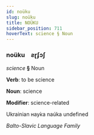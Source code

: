```yaml
---
id: noüku
slug: noüku
title: NOÜKU
sidebar_position: 711
hoverText: science § Noun
---
```


### noüku&emsp;<span kind="abugida">ƨɽʄɔʃ</span>

*science* **§** Noun

**Verb**: to be science

**Noun**: science

**Modifier**: science-related

Ukrainian нау́ка naúka undefined

*Balto-Slavic Language Family*
